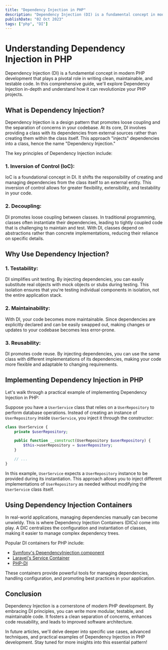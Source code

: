 ```yaml
---
title: "Dependency Injection in PHP"
description: "Dependency Injection (DI) is a fundamental concept in modern PHP development..."
publishDate: "02 Oct 2023"
tags: ["php", "DI"]
---
```



# Understanding Dependency Injection in PHP

Dependency Injection (DI) is a fundamental concept in modern PHP development that plays a pivotal role in writing clean, maintainable, and testable code. In this comprehensive guide, we'll explore Dependency Injection in-depth and understand how it can revolutionize your PHP projects.

## What is Dependency Injection?

Dependency Injection is a design pattern that promotes loose coupling and the separation of concerns in your codebase. At its core, DI involves providing a class with its dependencies from external sources rather than creating them within the class itself. This approach "injects" dependencies into a class, hence the name "Dependency Injection."

The key principles of Dependency Injection include:

### 1. Inversion of Control (IoC):

IoC is a foundational concept in DI. It shifts the responsibility of creating and managing dependencies from the class itself to an external entity. This inversion of control allows for greater flexibility, extensibility, and testability in your code.

### 2. Decoupling:

DI promotes loose coupling between classes. In traditional programming, classes often instantiate their dependencies, leading to tightly coupled code that is challenging to maintain and test. With DI, classes depend on abstractions rather than concrete implementations, reducing their reliance on specific details.

## Why Use Dependency Injection?

### 1. Testability:

DI simplifies unit testing. By injecting dependencies, you can easily substitute real objects with mock objects or stubs during testing. This isolation ensures that you're testing individual components in isolation, not the entire application stack.

### 2. Maintainability:

With DI, your code becomes more maintainable. Since dependencies are explicitly declared and can be easily swapped out, making changes or updates to your codebase becomes less error-prone.

### 3. Reusability:

DI promotes code reuse. By injecting dependencies, you can use the same class with different implementations of its dependencies, making your code more flexible and adaptable to changing requirements.

## Implementing Dependency Injection in PHP

Let's walk through a practical example of implementing Dependency Injection in PHP:

Suppose you have a `UserService` class that relies on a `UserRepository` to perform database operations. Instead of creating an instance of `UserRepository` inside `UserService`, you inject it through the constructor:

```php
class UserService {
    private $userRepository;

    public function __construct(UserRepository $userRepository) {
        $this->userRepository = $userRepository;
    }

    // ...
}
```
In this example, `UserService` expects a `UserRepository` instance to be provided during its instantiation. This approach allows you to inject different implementations of `UserRepository` as needed without modifying the `UserService` class itself.

## Using Dependency Injection Containers

In real-world applications, managing dependencies manually can become unwieldy. This is where Dependency Injection Containers (DICs) come into play. A DIC centralizes the configuration and instantiation of classes, making it easier to manage complex dependency trees.

Popular DI containers for PHP include:

- [Symfony's DependencyInjection component](https://symfony.com/doc/current/components/dependency_injection.html)
- [Laravel's Service Container](https://laravel.com/docs/container)
- [PHP-DI](https://php-di.org/)

These containers provide powerful tools for managing dependencies, handling configuration, and promoting best practices in your application.

## Conclusion

Dependency Injection is a cornerstone of modern PHP development. By embracing DI principles, you can write more modular, testable, and maintainable code. It fosters a clean separation of concerns, enhances code reusability, and leads to improved software architecture.

In future articles, we'll delve deeper into specific use cases, advanced techniques, and practical examples of Dependency Injection in PHP development. Stay tuned for more insights into this essential pattern!
